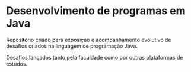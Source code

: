 # Desenvolvimento de programas em Java 
Repositório criado para exposição e acompanhamento evolutivo de desafios criados na linguagem de programação Java.

Desafios lançados tanto pela faculdade como por outras plataformas de estudos.
